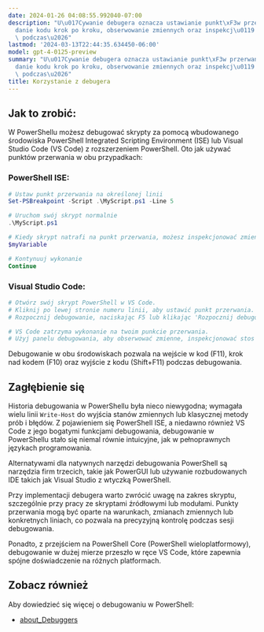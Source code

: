 ```yaml
---
date: 2024-01-26 04:08:55.992040-07:00
description: "U\u017Cywanie debugera oznacza ustawianie punkt\xF3w przerwania, przegl\u0105\
  danie kodu krok po kroku, obserwowanie zmiennych oraz inspekcj\u0119 stanu programu\
  \ podczas\u2026"
lastmod: '2024-03-13T22:44:35.634450-06:00'
model: gpt-4-0125-preview
summary: "U\u017Cywanie debugera oznacza ustawianie punkt\xF3w przerwania, przegl\u0105\
  danie kodu krok po kroku, obserwowanie zmiennych oraz inspekcj\u0119 stanu programu\
  \ podczas\u2026"
title: Korzystanie z debugera
---
```


## Jak to zrobić:
W PowerShellu możesz debugować skrypty za pomocą wbudowanego środowiska PowerShell Integrated Scripting Environment (ISE) lub Visual Studio Code (VS Code) z rozszerzeniem PowerShell. Oto jak używać punktów przerwania w obu przypadkach:

### PowerShell ISE:
```PowerShell
# Ustaw punkt przerwania na określonej linii
Set-PSBreakpoint -Script .\MyScript.ps1 -Line 5

# Uruchom swój skrypt normalnie
.\MyScript.ps1

# Kiedy skrypt natrafi na punkt przerwania, możesz inspekcjonować zmienne
$myVariable

# Kontynuuj wykonanie
Continue
```

### Visual Studio Code:
```PowerShell
# Otwórz swój skrypt PowerShell w VS Code.
# Kliknij po lewej stronie numeru linii, aby ustawić punkt przerwania.
# Rozpocznij debugowanie, naciskając F5 lub klikając 'Rozpocznij debugowanie'.

# VS Code zatrzyma wykonanie na twoim punkcie przerwania.
# Użyj panelu debugowania, aby obserwować zmienne, inspekcjonować stos wywołań i kontrolować przepływ.
```

Debugowanie w obu środowiskach pozwala na wejście w kod (F11), krok nad kodem (F10) oraz wyjście z kodu (Shift+F11) podczas debugowania.

## Zagłębienie się
Historia debugowania w PowerShellu była nieco niewygodna; wymagała wielu linii `Write-Host` do wyjścia stanów zmiennych lub klasycznej metody prób i błędów. Z pojawieniem się PowerShell ISE, a niedawno również VS Code z jego bogatymi funkcjami debugowania, debugowanie w PowerShellu stało się niemal równie intuicyjne, jak w pełnoprawnych językach programowania.

Alternatywami dla natywnych narzędzi debugowania PowerShell są narzędzia firm trzecich, takie jak PowerGUI lub używanie rozbudowanych IDE takich jak Visual Studio z wtyczką PowerShell.

Przy implementacji debugera warto zwrócić uwagę na zakres skryptu, szczególnie przy pracy ze skryptami źródłowymi lub modułami. Punkty przerwania mogą być oparte na warunkach, zmianach zmiennych lub konkretnych liniach, co pozwala na precyzyjną kontrolę podczas sesji debugowania.

Ponadto, z przejściem na PowerShell Core (PowerShell wieloplatformowy), debugowanie w dużej mierze przeszło w ręce VS Code, które zapewnia spójne doświadczenie na różnych platformach.

## Zobacz również
Aby dowiedzieć się więcej o debugowaniu w PowerShell:
- [about_Debuggers](https://docs.microsoft.com/pl-pl/powershell/module/microsoft.powershell.core/about/about_Debuggers)
